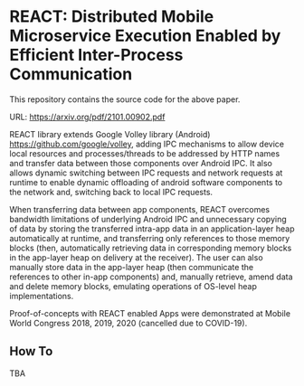 # REACT: Distributed Mobile Microservice Execution Enabled by Efficient Inter-Process Communication 

This repository contains the source code for the above paper.

URL: https://arxiv.org/pdf/2101.00902.pdf

REACT library extends Google Volley library (Android) https://github.com/google/volley, adding IPC mechanisms to allow device local resources and processes/threads to be addressed by HTTP names and transfer data between those components over Android IPC. It also allows dynamic switching between IPC requests and network requests at runtime to enable dynamic offloading of android software components to the network and, switching back to local IPC requests.

When transferring data between app components, REACT overcomes bandwidth limitations of underlying Android IPC and unnecessary copying of data by storing the transferred intra-app data in an application-layer heap automatically at runtime, and transferring only references to those memory blocks (then, automatically retrieving data in corresponding memory blocks in the app-layer heap on delivery at the receiver). The user can also manually store data in the app-layer heap (then communicate the references to other in-app components) and, manually retrieve, amend data and delete memory blocks, emulating operations of OS-level heap implementations.

Proof-of-concepts with REACT enabled Apps were demonstrated at Mobile World Congress 2018, 2019, 2020 (cancelled due to COVID-19).

## How To
TBA
